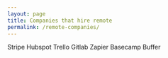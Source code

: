 ```yaml
---
layout: page
title: Companies that hire remote
permalink: /remote-companies/
---
```

Stripe
Hubspot
Trello
Gitlab
Zapier
Basecamp
Buffer
